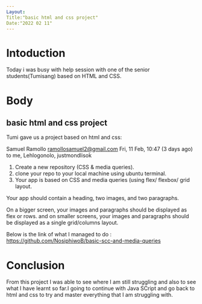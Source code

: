 ```yaml
---
Layout:
Title:"basic html and css project"
Date:"2022 02 11"
---
```



# Intoduction

Today i was busy with help session with one of the senior students(Tumisang) based on HTML and CSS.

# Body

## basic html and css project

Tumi gave us a project based on html and css:

Samuel Ramollo <ramollosamuel2@gmail.com>
Fri, 11 Feb, 10:47 (3 days ago)
to me, Lehlogonolo, justmondlisok

1. Create a new repository (CSS & media queries).
2. clone your repo to your local machine using ubuntu terminal.
3. Your app is based on CSS and media queries (using flex/ flexbox/ grid layout.


Your app should contain a heading, two images, and two paragraphs.

On a bigger screen, your images and paragraphs should be displayed as flex or rows.
and on smaller screens,  your images and paragraphs should be displayed as a single grid/columns layout.

Below is the link of what I managed to do :
https://github.com/NosiphiwoB/basic-scc-and-media-queries

# Conclusion

From this project I was able to see where I am still struggling and also to see what I have learnt so far.I going to continue with Java SCript and go back to html and css to try and master everything that I am struggling with.